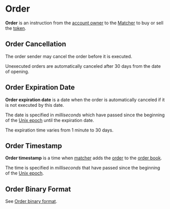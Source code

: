 # Order

**Order** is an instruction from the [account owner](/en/blockchain/account) to the [Matcher](https://docs.waves.exchange/en/waves-matcher/) to buy or sell the [token](/en/blockchain/token).

## Order Cancellation

The order sender may cancel the order before it is executed.

Unexecuted orders are automatically canceled after 30 days from the date of opening.

## Order Expiration Date

**Order expiration date** is a date when the order is automatically canceled if it is not executed by this date.

The date is specified in _milliseconds_ which have passed since the beginning of the [Unix epoch](https://en.wikipedia.org/wiki/Unix_time) until the expiration date.

The expiration time varies from 1 minute to 30 days.

## Order Timestamp

**Order timestamp** is a time when [matcher](https://docs.waves.exchange/en/waves-matcher/) adds the [order](/en/blockchain/order) to the [order book](https://en.wikipedia.org/wiki/Order_book_%28trading%29).

The time is specified in _milliseconds_ that have passed since the beginning of the [Unix epoch](https://en.wikipedia.org/wiki/Unix_time).

## Order Binary Format

See [Order binary format](/en/blockchain/binary-format/order-binary-format).
